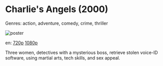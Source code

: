 # Charlie's Angels (2000)

Genres: action, adventure, comedy, crime, thriller

![poster](http://image.tmdb.org/t/p/w500/eBzf9d09Vgq2HSVC4fIZm1QNQd.jpg)

en:
  [720p](magnet:?xt=urn:btih:059BDFF9A58CA7AD29DCDD246159642AA4737D88&tr=udp://glotorrents.pw:6969/announce&tr=udp://tracker.opentrackr.org:1337/announce&tr=udp://torrent.gresille.org:80/announce&tr=udp://tracker.openbittorrent.com:80&tr=udp://tracker.coppersurfer.tk:6969&tr=udp://tracker.leechers-paradise.org:6969&tr=udp://p4p.arenabg.ch:1337&tr=udp://tracker.internetwarriors.net:1337)
  [1080p](magnet:?xt=urn:btih:16EEA62B9626E713CA3515B7FA9F9A336199EB1C&tr=udp://glotorrents.pw:6969/announce&tr=udp://tracker.opentrackr.org:1337/announce&tr=udp://torrent.gresille.org:80/announce&tr=udp://tracker.openbittorrent.com:80&tr=udp://tracker.coppersurfer.tk:6969&tr=udp://tracker.leechers-paradise.org:6969&tr=udp://p4p.arenabg.ch:1337&tr=udp://tracker.internetwarriors.net:1337)
  


Three women, detectives with a mysterious boss, retrieve stolen voice-ID software, using martial arts, tech skills, and sex appeal.